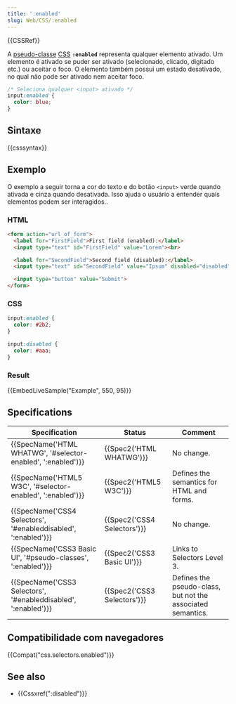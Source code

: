 ```yaml
---
title: ':enabled'
slug: Web/CSS/:enabled
---
```


{{CSSRef}}

A [pseudo-classe](/pt-BR/docs/Web/CSS/Pseudo-classes) [CSS](/pt-BR/docs/Web/CSS) **`:enabled`** representa qualquer elemento ativado. Um elemento é ativado se puder ser ativado (selecionado, clicado, digitado etc.) ou aceitar o foco. O elemento também possui um estado desativado, no qual não pode ser ativado nem aceitar foco.

```css
/* Seleciona qualquer <input> ativado */
input:enabled {
  color: blue;
}
```

## Sintaxe

{{csssyntax}}

## Exemplo

O exemplo a seguir torna a cor do texto e do botão `<input>` verde quando ativada e cinza quando desativada. Isso ajuda o usuário a entender quais elementos podem ser interagidos..

### HTML

```html
<form action="url_of_form">
  <label for="FirstField">First field (enabled):</label>
  <input type="text" id="FirstField" value="Lorem"><br>

  <label for="SecondField">Second field (disabled):</label>
  <input type="text" id="SecondField" value="Ipsum" disabled="disabled"><br>

  <input type="button" value="Submit">
</form>
```

### CSS

```css
input:enabled {
  color: #2b2;
}

input:disabled {
  color: #aaa;
}
```

### Result

{{EmbedLiveSample("Example", 550, 95)}}

## Specifications

| Specification                                                                        | Status                               | Comment                                                     |
| ------------------------------------------------------------------------------------ | ------------------------------------ | ----------------------------------------------------------- |
| {{SpecName('HTML WHATWG', '#selector-enabled', ':enabled')}}     | {{Spec2('HTML WHATWG')}}     | No change.                                                  |
| {{SpecName('HTML5 W3C', '#selector-enabled', ':enabled')}}         | {{Spec2('HTML5 W3C')}}         | Defines the semantics for HTML and forms.                   |
| {{SpecName('CSS4 Selectors', '#enableddisabled', ':enabled')}} | {{Spec2('CSS4 Selectors')}} | No change.                                                  |
| {{SpecName('CSS3 Basic UI', '#pseudo-classes', ':enabled')}}     | {{Spec2('CSS3 Basic UI')}} | Links to Selectors Level 3.                                 |
| {{SpecName('CSS3 Selectors', '#enableddisabled', ':enabled')}} | {{Spec2('CSS3 Selectors')}} | Defines the pseudo-class, but not the associated semantics. |

## Compatibilidade com navegadores

{{Compat("css.selectors.enabled")}}

## See also

- {{Cssxref(":disabled")}}

